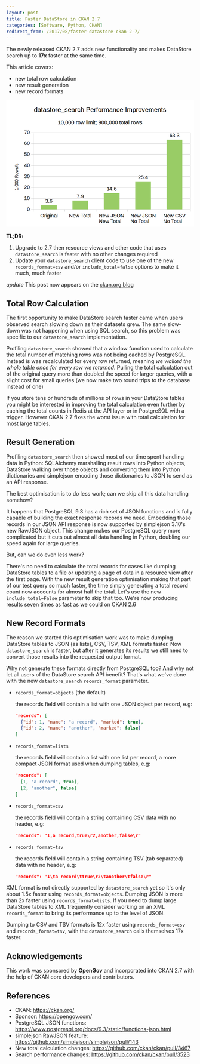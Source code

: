 ```yaml
---
layout: post
title: Faster DataStore in CKAN 2.7
categories: [Software, Python, CKAN]
redirect_from: /2017/08/faster-datastore-ckan-2-7/
---
```


The newly released CKAN 2.7 adds new functionality and makes DataStore search up to **17x** faster at the same time.

This article covers:
- new total row calculation
- new result generation
- new record formats

![datastore_search Performance Improvements](/images/datastore_search_performance.png)

**TL;DR:**

1. Upgrade to 2.7 then resource views and other code that uses `datastore_search` is faster with no other changes required
2. Update your `datastore_search` client code to use one of the new `records_format=csv` and/or `include_total=false` options to make it much, much faster

*update* This post now appears on the [ckan.org blog](https://web.archive.org/web/20200512012610/https://ckan.org/2017/08/10/faster-datastore-in-ckan-2-7/)

## Total Row Calculation

The first opportunity to make DataStore search faster came when users observed search slowing down as their datasets grew. The same slow-down was not happening when using SQL search, so this problem was specific to our `datastore_search` implementation.

Profiling `datastore_search` showed that a window function used to calculate the total number of matching rows was not being cached by PostgreSQL. Instead is was recalculated for every row returned, meaning *we walked the whole table once for every row we returned*. Pulling the total calculation out of the original query more than doubled the speed for larger queries, with a slight cost for small queries (we now make two round trips to the database instead of one)

If you store tens or hundreds of millions of rows in your DataStore tables you might be interested in improving the total calculation even further by caching the total counts in Redis at the API layer or in PostgreSQL with a trigger. However CKAN 2.7 fixes the worst issue with total calculation for most large tables.

## Result Generation

Profiling `datastore_search` then showed most of our time spent handling data in Python: SQLAlchemy marshalling result rows into Python objects, DataStore walking over those objects and converting them into Python dictionaries and simplejson encoding those dictionaries to JSON to send as an API response.

The best optimisation is to do less work; can we skip all this data handling somehow?

It happens that PostgreSQL 9.3 has a rich set of JSON functions and is fully capable of building the exact response records we need. Embedding those records in our JSON API response is now supported by simplejson 3.10's new RawJSON object. This change makes our PostgreSQL query more complicated but it cuts out almost all data handling in Python, doubling our speed again for large queries.

But, can we do even less work?

There's no need to calculate the total records for cases like dumping DataStore tables to a file or updating a page of data in a resource view after the first page. With the new result generation optimisation making that part of our test query so much faster, the time simply generating a total record count now accounts for almost half the total. Let's use the new `include_total=False` parameter to skip that too. We're now producing results seven times as fast as we could on CKAN 2.6

## New Record Formats

The reason we started this optimisation work was to make dumping DataStore tables to JSON (as lists), CSV, TSV, XML formats faster. Now `datastore_search` is faster, but after it generates its results we still need to convert those results into the requested output format.

Why not generate these formats directly from PostgreSQL too? And why not let all users of the DataStore search API benefit? That's what we've done with the new `datastore_search` `records_format` parameter.

  - `records_format=objects` (the default)

    the records field will contain a list with one JSON object per record, e.g:

    ```json
    "records": [
      {"id": 1, "name": "a record", "marked": true},
      {"id": 2, "name": "another", "marked": false}
    ]
    ```

  - `records_format=lists`

    the records field will contain a list with one list per record, a more compact JSON format used when dumping tables, e.g:

    ```json
    "records": [
      [1, "a record", true],
      [2, "another", false]
    ]
    ```

  - `records_format=csv`

    the records field will contain a string containing CSV data with no header, e.g:

    ```json
    "records": "1,a record,true\r2,another,false\r"
    ```

  - `records_format=tsv`

    the records field will contain a string containing TSV (tab separated) data with no header, e.g:

    ```json
    "records": "1\ta record\ttrue\r2\tanother\tfalse\r"
    ```

XML format is not directly supported by `datastore_search` yet so it's only about 1.5x faster using `records_format=objects`. Dumping JSON is more than 2x faster using `records_format=lists`. If you need to dump large DataStore tables to XML frequently consider working on an XML `records_format` to bring its performance up to the level of JSON.

Dumping to CSV and TSV formats is 12x faster using `records_format=csv` and `records_format=tsv`, with the `datastore_search` calls themselves 17x faster.

## Acknowledgements

This work was sponsored by **OpenGov** and incorporated into CKAN 2.7 with the help of CKAN core developers and contributors.

## References

  - CKAN: https://ckan.org/
  - Sponsor: https://opengov.com/
  - PostgreSQL JSON functions: https://www.postgresql.org/docs/9.3/static/functions-json.html
  - simplejson RawJSON feature: https://github.com/simplejson/simplejson/pull/143
  - New total calculation changes: https://github.com/ckan/ckan/pull/3467
  - Search performance changes: https://github.com/ckan/ckan/pull/3523
